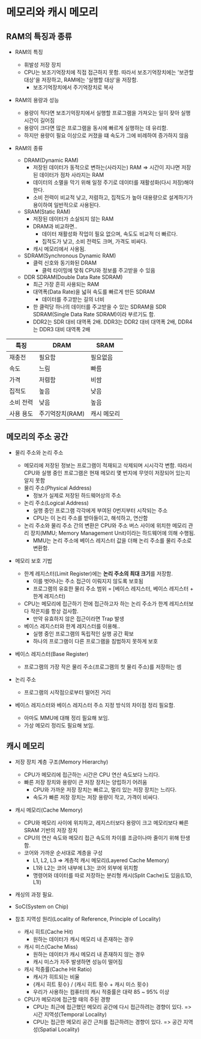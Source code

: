 <style>
    .highlight
    {
        color: red;
    }

    .footnote
    {
        color: gray;
        font-size: 90%;
    }

    img
    {
        display: block;
        margin: auto;
    }

    .img-desc
    {
        color: gray;
        text-align: center;
        margin-bottom: 1%;
    }
</style>

# 메모리와 캐시 메모리
## RAM의 특징과 종류
- RAM의 특징
    - 휘발성 저장 장치
    - CPU는 보조기억장치에 직접 접근하지 못함. 따라서 보조기억장치에는 '보관할 대상'을 저장하고, RAM에는 '실행할 대상'을 저장함.
        - 보조기억장치에서 주기억장치로 복사

- RAM의 용량과 성능
    - 용량이 적다면 보조기억장치에서 실행할 프로그램을 가져오는 일이 잦아 실행 시간이 길어짐
    - 용량이 크다면 많은 프로그램을 동시에 빠르게 실행하는 데 유리함.
    - 하지만 용량이 필요 이상으로 커졌을 떄 속도가 그에 비례하여 증가하지 않음

- RAM의 종류
    - DRAM(Dynamic RAM)
        - 저장된 데이터가 동적으로 변하는(사라지는) RAM => 시간이 지나면 저장된 데이터가 점차 사라지는 RAM
        - 데이터의 소멸을 막기 위해 일정 주기로 데이터를 재활성화(다시 저장)해야 한다.
        - 소비 전력이 비교적 낮고, 저렴하고, 집적도가 높아 대용량으로 설계하기가 용이하여 일반적으로 사용된다.
    - SRAM(Static RAM)
        - 저장된 데이터가 소실되지 않는 RAM
        - DRAM과 비교하면..
            - 데이터 재활성화 작업이 필요 없으며, 속도도 비교적 더 빠르다.
            - 집적도가 낮고, 소비 전력도 크며, 가격도 비싸다.
        - 캐시 메모리에서 사용됨.
    - SDRAM(Synchronous Dynamic RAM)
        - 클럭 신호와 동기화된 DRAM
            - 클럭 타이밍에 맞춰 CPU와 정보를 주고받을 수 있음
    - DDR SDRAM(Double Data Rate SDRAM)
        - 최근 가장 흔히 사용되는 RAM
        - 대역폭(Data Rate)을 넓혀 속도를 빠르게 만든 SDRAM
            - 데이터를 주고받는 길의 너비
        - 한 클럭당 하나의 데이터를 주고받을 수 있는 SDRAM을 SDR SDRAM(Single Data Rate SDRAM)이라 부르기도 함.
        - DDR2는 SDR 대비 대역폭 2배. DDR3는 DDR2 대비 대역폭 2배, DDR4는 DDR3 대비 대역폭 2배

| 특징 | DRAM | SRAM |
| --- | --- | --- |
| 재충전 | 필요함 | 필요없음 |
| 속도 | 느림 | 빠름 |
| 가격 | 저렴함 | 비쌈 |
| 집적도 | 높음 | 낮음 |
| 소비 전력 | 낮음 | 높음 |
| 사용 용도 | 주기억장치(RAM) | 캐시 메모리 |

## 메모리의 주소 공간
- 물리 주소와 논리 주소
    - 메모리에 저장된 정보는 프로그램이 적재되고 삭제되며 시시각각 변함. 따라서 CPU와 실행 중인 프로그램은 현재 메모리 몇 번지에 무엇이 저장되어 있는지 알지 못함
    - 물리 주소(Physical Address)
        - 정보가 실제로 저장된 하드웨어상의 주소
    - 논리 주소(Logical Address)
        - 실행 중인 프로그램 각각에게 부여된 0번지부터 시작되는 주소
        - CPU는 이 논리 주소를 받아들이고, 해석하고, 연산함
    - 논리 주소와 물리 주소 간의 변환은 CPU와 주소 버스 사이에 위치한 메모리 관리 장치(MMU; Memory Management Unit)이라는 하드웨어에 의해 수행됨.
        - MMU는 논리 주소에 베이스 레지스터 값을 더해 논리 주소를 물리 주소로 변환함.

- 메모리 보호 기법
    - 한계 레지스터(Limit Register)에는 **논리 주소의 최대 크기**를 저장함.
        - 이를 벗어나는 주소 접근이 이뤄지지 않도록 보호됨
        - 프로그램의 유효한 물리 주소 범위 = [베이스 레지스터, 베이스 레지스터 + 한계 레지스터)
    - CPU는 메모리에 접근하기 전에 접근하고자 하는 논리 주소가 한계 레지스터보다 작은지를 항상 검사함.
        - 만약 유효하지 않은 접근이라면 Trap 발생
    - 베이스 레지스터와 한계 레지스터를 이용해..
        - 실행 중인 프로그램의 독립적인 실행 공간 확보
        - 하나의 프로그램이 다른 프로그램을 침범하지 못하게 보호

- 베이스 레지스터(Base Register)
    - 프로그램의 가장 작은 물리 주소(프로그램의 첫 물리 주소)를 저장하는 셈
- 논리 주소
    - 프로그램의 시작점으로부터 떨어진 거리

- 베이스 레지스터와 베이스 레지스터 주소 지정 방식의 차이점 정리 필요함.
    - 아마도 MMU에 대해 정리 필요해 보임. 
    - 가상 메모리 정리도 필요해 보임.

## 캐시 메모리
- 저장 장치 계층 구조(Memory Hierarchy)
    - CPU가 메모리에 접근하는 시간은 CPU 연산 속도보다 느리다.
    - 빠른 저장 장치와 용량이 큰 저장 장치는 양립하기 어려움
        - CPU와 가까운 저장 장치는 빠르고, 멀리 있는 저장 장치는 느리다.
        - 속도가 빠른 저장 장치는 저장 용량이 작고, 가격이 비싸다.

- 캐시 메모리(Cache Memory)
    - CPU와 메모리 사이에 위치하고, 레지스터보다 용량이 크고 메모리보다 빠른 SRAM 기반의 저장 장치
    - CPU의 연산 속도와 메모리 접근 속도의 차이를 조금이나마 줄이기 위해 탄생함.
    - 코어와 가까운 순서대로 계층을 구성
        - L1, L2, L3 => 계층적 캐시 메모리(Layered Cache Memory)
        - L1와 L2는 코어 내부에 L3는 코어 외부에 위치함
        - 명령어와 데이터를 따로 저장하는 분리형 캐시(Split Cache)도 있음(L1D, L1I)

- 캐싱의 과정 필요.
- SoC(System on Chip)

- 참조 지역성 원리(Locality of Reference, Principle of Locality)
    - 캐시 히트(Cache Hit)
        - 원하는 데이터가 캐시 메모리 내 존재하는 경우
    - 캐시 미스(Cache Miss)
        - 원하는 데이터가 캐시 메모리 내 존재하지 않는 경우
        - 캐시 미스가 자주 발생하면 성능이 떨어짐
    - 캐시 적중률(Cache Hit Ratio)
        - 캐시가 히트되는 비율
        - {캐시 히트 횟수} / (캐시 히트 횟수 + 캐시 미스 횟수)
        - 우리가 사용하는 컴퓨터의 캐시 적중률은 대략 85 ~ 95% 이상
    - CPU가 메모리에 접근할 때의 주된 경향
        - CPU는 최근에 접근했던 메모리 공간에 다시 접근하려는 경향이 있다. => 시간 지역성(Temporal Locality)
        - CPU는 접근한 메모리 공간 근처를 접근하려는 경향이 있다. => 공간 지역성(Spatial Locality)


